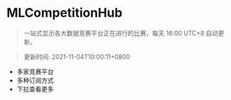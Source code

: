 # MLCompetitionHub

> 一站式显示各大数据竞赛平台正在进行的比赛，每天 16:00 UTC+8 自动更新。
  
> 更新时间: 2021-11-04T10:00:11+0800 

* 多家竞赛平台
* 多种订阅方式
* 下拉查看更多